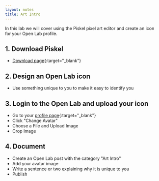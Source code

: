 ```yaml
---
layout: notes
title: Art Intro
---
```


In this lab we will cover using the Piskel pixel art editor and create an icon for your Open Lab profile.

## 1. Download Piskel
- [Download page](https://www.piskelapp.com/){:target="_blank"}

## 2. Design an Open Lab icon
- Use something unique to you to make it easy to identify you

## 3. Login to the Open Lab and upload your icon
- Go to your [profile page](https://openlab.bmcc.cuny.edu/members/owenroberts/){:target="_blank"}
- Click "Change Avatar"
- Choose a File and Upload Image
- Crop Image

## 4. Document
- Create an Open Lab post with the category "Art Intro"
- Add your avatar image
- Write a sentence or two explaining why it is unique to you
- Publish